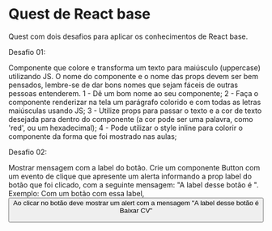 # Quest de React base

Quest com dois desafios para aplicar os conhecimentos de React base.

Desafio 01:

Componente que colore e transforma um texto para maiúsculo (uppercase) utilizando JS.
O nome do componente e o nome das props devem ser bem pensados, lembre-se de dar bons nomes que sejam fáceis de outras pessoas entenderem.
1 - Dê um bom nome ao seu componente;
2 - Faça o componente renderizar na tela um parágrafo colorido e com todas as letras maiúsculas usando JS;
3 - Utilize props para passar o texto e a cor de texto desejada para dentro do componente (a cor pode ser uma palavra, como 'red', ou um hexadecimal);
4 - Pode utilizar o style inline para colorir o componente da forma que foi mostrado nas aulas;

Desafio 02:

Mostrar mensagem com a label do botão.
Crie um componente Button com um evento de clique que apresente um alerta informando a prop label do botão que foi clicado, com a seguinte mensagem: "A label desse botão é <insira a label aqui via JS>".
Exemplo:
Com um botão com essa label, <Button label="Baixar CV" /> Ao clicar no botão deve mostrar um alert com a mensagem "A label desse botão é Baixar CV"
